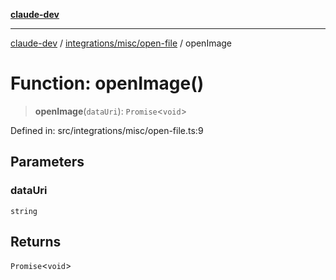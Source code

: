 [**claude-dev**](../../../../README.md)

***

[claude-dev](../../../../README.md) / [integrations/misc/open-file](../README.md) / openImage

# Function: openImage()

> **openImage**(`dataUri`): `Promise`\<`void`\>

Defined in: src/integrations/misc/open-file.ts:9

## Parameters

### dataUri

`string`

## Returns

`Promise`\<`void`\>
